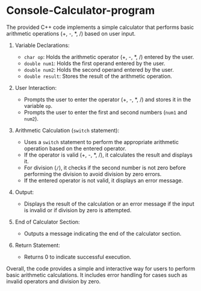 # Console-Calculator-program
The provided C++ code implements a simple calculator that performs basic arithmetic operations (+, -, *, /) based on user input.

1. Variable Declarations:
   - `char op`: Holds the arithmetic operator (+, -, *, /) entered by the user.
   - `double num1`: Holds the first operand entered by the user.
   - `double num2`: Holds the second operand entered by the user.
   - `double result`: Stores the result of the arithmetic operation.

2. User Interaction:
   - Prompts the user to enter the operator (+, -, *, /) and stores it in the variable `op`.
   - Prompts the user to enter the first and second numbers (`num1` and `num2`).

3. Arithmetic Calculation (`switch` statement):
   - Uses a `switch` statement to perform the appropriate arithmetic operation based on the entered operator.
   - If the operator is valid (+, -, *, /), it calculates the result and displays it.
   - For division (`/`), it checks if the second number is not zero before performing the division to avoid division by zero errors.
   - If the entered operator is not valid, it displays an error message.

4. Output:
   - Displays the result of the calculation or an error message if the input is invalid or if division by zero is attempted.

5. End of Calculator Section:
   - Outputs a message indicating the end of the calculator section.

6. Return Statement:
   - Returns 0 to indicate successful execution.

Overall, the code provides a simple and interactive way for users to perform basic arithmetic calculations. It includes error handling for cases such as invalid operators and division by zero.
